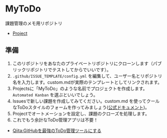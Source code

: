 # MyToDo
課題管理のメモ用リポジトリ

- [Project](https://github.com/dev-fjk/MyTodo/projects/1)

## 準備
1. このリポジトリをあなたのプライベートリポジトリにクローンします（パブリックリポジトリでテストしてからでいいです）。
2. ``.github/ISSUE_TEMPLATE/config.yml`` を編集して、ユーザー名とリポジトリ名を入力します。custom.mdが実際のテンプレートとしてリンクされます。
3. Projectsに「MyToDo」のような名前でプロジェクトを作成します。``Automated Kanban`` を選ぶといいでしょう。
4. Issuesで新しい課題を作成してみてください。custom.md を使ってクールなToDoスタイルのフォームを作ってみましょう([公式ドキュメント](https://docs.github.com/en/communities/using-templates-to-encourage-useful-issues-and-pull-requests/configuring-issue-templates-for-your-repository))。
5. Projectでオートメーションを設定し、課題のクローズを処理します。
6. これでもう余計なToDo管理アプリは不要！

- [Qiita:GitHubを最強のToDo管理ツールにする](https://qiita.com/o_ob/items/fd45fba2a9af0ce963c3)
